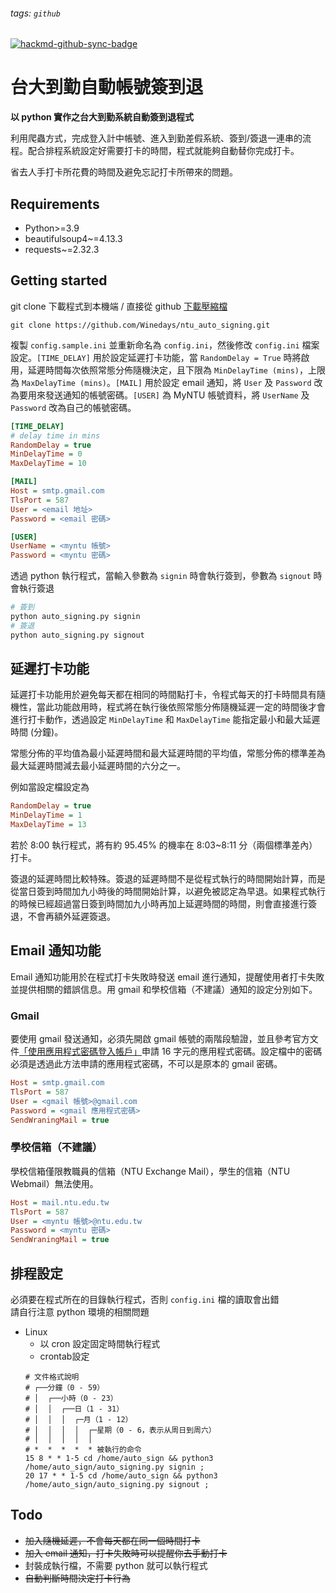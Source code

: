 ###### tags: `github`
[![hackmd-github-sync-badge](https://hackmd.io/4f73iJ-oSreKOZ53jg48ag/badge)](https://hackmd.io/4f73iJ-oSreKOZ53jg48ag)

# 台大到勤自動帳號簽到退

**以 python 實作之台大到勤系統自動簽到退程式**

利用爬蟲方式，完成登入計中帳號、進入到勤差假系統、簽到/簽退一連串的流程。配合排程系統設定好需要打卡的時間，程式就能夠自動替你完成打卡。  
  
省去人手打卡所花費的時間及避免忘記打卡所帶來的問題。  

## Requirements
- Python>=3.9 
- beautifulsoup4~=4.13.3
- requests~=2.32.3 

## Getting  started
git clone 下載程式到本機端 / 直接從 github [下載壓縮檔](https://github.com/Winedays/ntu_auto_signing/archive/master.zip)
```
git clone https://github.com/Winedays/ntu_auto_signing.git
```

複製 `config.sample.ini` 並重新命名為 `config.ini`，然後修改 `config.ini` 檔案設定。`[TIME_DELAY]` 用於設定延遲打卡功能，當 `RandomDelay = True` 時將啟用，延遲時間每次依照常態分佈隨機決定，且下限為 `MinDelayTime (mins)`，上限為 `MaxDelayTime (mins)`。`[MAIL]` 用於設定 email 通知，將 `User` 及 `Password` 改為要用來發送通知的帳號密碼。`[USER]` 為 MyNTU 帳號資料，將 `UserName` 及 `Password` 改為自己的帳號密碼。

```ini
[TIME_DELAY]
# delay time in mins
RandomDelay = true
MinDelayTime = 0
MaxDelayTime = 10

[MAIL]
Host = smtp.gmail.com
TlsPort = 587
User = <email 地址>
Password = <email 密碼>

[USER]
UserName = <myntu 帳號>
Password = <myntu 密碼>
```

透過 python 執行程式，當輸入參數為 `signin` 時會執行簽到，參數為 `signout` 時會執行簽退
```python
# 簽到
python auto_signing.py signin
# 簽退
python auto_signing.py signout
```

## 延遲打卡功能
延遲打卡功能用於避免每天都在相同的時間點打卡，令程式每天的打卡時間具有隨機性，當此功能啟用時，程式將在執行後依照常態分佈隨機延遲一定的時間後才會進行打卡動作，透過設定 `MinDelayTime` 和 `MaxDelayTime` 能指定最小和最大延遲時間 (分鐘)。

常態分佈的平均值為最小延遲時間和最大延遲時間的平均值，常態分佈的標準差為最大延遲時間減去最小延遲時間的六分之一。

例如當設定檔設定為

```ini
RandomDelay = true
MinDelayTime = 1
MaxDelayTime = 13
```

若於 8:00 執行程式，將有約 95.45% 的機率在 8:03~8:11 分（兩個標準差內）打卡。

簽退的延遲時間比較特殊。簽退的延遲時間不是從程式執行的時間開始計算，而是從當日簽到時間加九小時後的時間開始計算，以避免被認定為早退。如果程式執行的時候已經超過當日簽到時間加九小時再加上延遲時間的時間，則會直接進行簽退，不會再額外延遲簽退。

## Email 通知功能
Email 通知功能用於在程式打卡失敗時發送 email 進行通知，提醒使用者打卡失敗並提供相關的錯誤信息。用 gmail 和學校信箱（不建議）通知的設定分別如下。

### Gmail

要使用 gmail 發送通知，必須先開啟 gmail 帳號的兩階段驗證，並且參考官方文件[「使用應用程式密碼登入帳戶」](https://support.google.com/accounts/answer/185833)申請 16 字元的應用程式密碼。設定檔中的密碼必須是透過此方法申請的應用程式密碼，不可以是原本的 gmail 密碼。

```ini
Host = smtp.gmail.com
TlsPort = 587
User = <gmail 帳號>@gmail.com
Password = <gmail 應用程式密碼>
SendWraningMail = true
```

### 學校信箱（不建議）

學校信箱僅限教職員的信箱（NTU Exchange Mail），學生的信箱（NTU Webmail）無法使用。

```ini
Host = mail.ntu.edu.tw
TlsPort = 587
User = <myntu 帳號>@ntu.edu.tw
Password = <myntu 密碼>
SendWraningMail = true
```

## 排程設定
必須要在程式所在的目錄執行程式，否則 `config.ini` 檔的讀取會出錯  
請自行注意 python 環境的相關問題
* Linux
    * 以 cron 設定固定時間執行程式
    * crontab設定  
    ```shell
    # 文件格式說明
    # ┌──分鐘（0 - 59）
    # │  ┌──小時（0 - 23）
    # │  │  ┌──日（1 - 31）
    # │  │  │  ┌─月（1 - 12）
    # │  │  │  │  ┌─星期（0 - 6，表示从周日到周六）
    # │  │  │  │  │
    # *  *  *  *  * 被執行的命令
    15 8 * * 1-5 cd /home/auto_sign && python3 /home/auto_sign/auto_signing.py signin ;
    20 17 * * 1-5 cd /home/auto_sign && python3 /home/auto_sign/auto_signing.py signout ;
    ```

## Todo
- ~~加入隨機延遲，不會每天都在同一個時間打卡~~
- ~~加入 email 通知，打卡失敗時可以提醒你去手動打卡~~
- 封裝成執行檔，不需要 python 就可以執行程式
- ~~自動判斷時間決定打卡行為~~